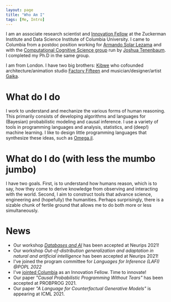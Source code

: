 ```yaml
---
layout: page
title: "Who Am I"
tags: [Me, Intro]
---
```


I am an associate research scientist and [Innovation Fellow](https://zuckermaninstitute.columbia.edu/innovation-scholar-zenna-tavares-wants-give-machines-common-sense) at the Zuckerman Institute and Data Science Institute of Columbia University.  I came to Columbia from a postdoc position working for [Armando Solar Lezama](http://people.csail.mit.edu/asolar/) and with the [Computational Cognitive Science group](http://cocosci.mit.edu) run by [Joshua Tenenbaum](http://web.mit.edu/cocosci/josh.html).  I completed my Ph.D in the same group.

I am from London. I have two big brothers: [Kibwe](http://blog.ted.com/constructing-kinetic-worlds-the-futuristic-films-of-ted-fellow-kibwe-tavares/) who cofounded architecture/animation studio [Factory Fifteen](http://www.factoryfifteen.com/) and musician/designer/artist [Gaika](https://warp.net/artists/gaika/).

# What do I do

I work to understand and mechanize the various forms of human reasoning.  This primarily consists of developing algorithms and languages for (Bayesian) probabilistic modeling and causal inference.  I use a variety of tools in programming languages and analysis, statistics, and (deep!) machine learning.  I like to design little programming languages that synthesize these ideas, such as [Omega.jl](https://github.com/zenna/Omega.jl).

# What do I do (with less the mumbo jumbo)

I have two goals. First, is to understand how humans reason, which is to say, how they come to derive knowledge from observing and interacting with the world.  Second, I aim to construct tools that advance science, engineering and (hopefully) the humanities.  Perhaps surprisingly, there is a sizable chunk of fertile ground that allows me to do both more or less simultaneously.

# News

- Our workshop *[Databases and AI](https://dbai-workshop.github.io)* has been accepted at Neurips 2021!
- Our workshop *Out-of-distribution generalization and adaptation in natural and artificial intelligence* has been accepted at Neurips 2021!
- I've joined the program committee for *Languages for Inference (LAFI) @POPL 2022*
- I've [jointed Columbia](https://zuckermaninstitute.columbia.edu/innovation-scholar-zenna-tavares-wants-give-machines-common-sense) as an Innovation Fellow. Time to innovate!
- Our paper *"Causal Probabilistic Programming Without Tears"* has been accepted at PROBPROG 2021.
- Our paper *"A Language for Counterfactual Generative Models"* is appearing at ICML 2021.